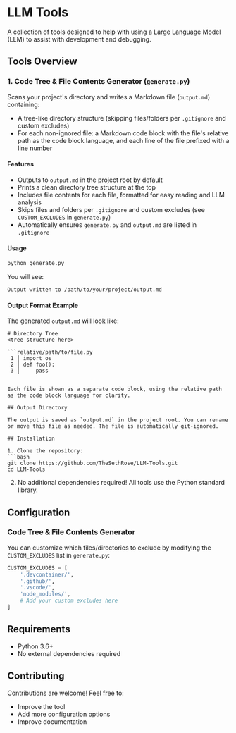 # LLM Tools

A collection of tools designed to help with using a Large Language Model (LLM) to assist with development and debugging.

## Tools Overview

### 1. Code Tree & File Contents Generator (`generate.py`)

Scans your project's directory and writes a Markdown file (`output.md`) containing:
- A tree-like directory structure (skipping files/folders per `.gitignore` and custom excludes)
- For each non-ignored file: a Markdown code block with the file's relative path as the code block language, and each line of the file prefixed with a line number

#### Features
- Outputs to `output.md` in the project root by default
- Prints a clean directory tree structure at the top
- Includes file contents for each file, formatted for easy reading and LLM analysis
- Skips files and folders per `.gitignore` and custom excludes (see `CUSTOM_EXCLUDES` in `generate.py`)
- Automatically ensures `generate.py` and `output.md` are listed in `.gitignore`

#### Usage
```bash
python generate.py
```

You will see:
```
Output written to /path/to/your/project/output.md
```

#### Output Format Example
The generated `output.md` will look like:

```
# Directory Tree
<tree structure here>

```relative/path/to/file.py
 1 │ import os
 2 │ def foo():
 3 │     pass
```
```

Each file is shown as a separate code block, using the relative path as the code block language for clarity.

## Output Directory

The output is saved as `output.md` in the project root. You can rename or move this file as needed. The file is automatically git-ignored.

## Installation

1. Clone the repository:
```bash
git clone https://github.com/TheSethRose/LLM-Tools.git
cd LLM-Tools
```

2. No additional dependencies required! All tools use the Python standard library.

## Configuration

### Code Tree & File Contents Generator
You can customize which files/directories to exclude by modifying the `CUSTOM_EXCLUDES` list in `generate.py`:

```python
CUSTOM_EXCLUDES = [
    '.devcontainer/',
    '.github/',
    '.vscode/',
    'node_modules/',
    # Add your custom excludes here
]
```

## Requirements
- Python 3.6+
- No external dependencies required

## Contributing
Contributions are welcome! Feel free to:
- Improve the tool
- Add more configuration options
- Improve documentation
